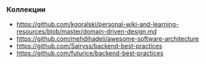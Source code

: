 
### Коллекции

- https://github.com/kgoralski/personal-wiki-and-learning-resources/blob/master/domain-driven-design.md
- https://github.com/mehdihadeli/awesome-software-architecture
- https://github.com/Sairyss/backend-best-practices
- https://github.com/futurice/backend-best-practices
